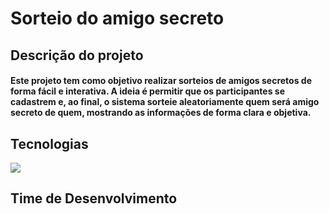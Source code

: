 <h1><b>Sorteio do amigo secreto</b></h1>
<p></p>
<h2><b>Descrição do projeto</b></h2>
<h4>Este projeto tem como objetivo realizar sorteios de amigos secretos de forma fácil e interativa. A ideia é permitir que os participantes se cadastrem e, ao final, o sistema sorteie aleatoriamente quem será amigo secreto de quem, mostrando as informações de forma clara e objetiva.</h4>
<p></p>
<h2><b>Tecnologias</b></h2>
<img src="https://github.com/user-attachments/assets/d463a296-8f3a-49e1-a791-ddef79d223d8">
<p></p>
<h2><b>Time de Desenvolvimento</b></h2>
<p></p>

